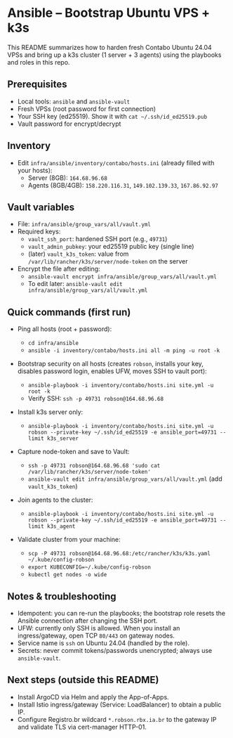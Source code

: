 # Ansible – Bootstrap Ubuntu VPS + k3s

This README summarizes how to harden fresh Contabo Ubuntu 24.04 VPSs and bring up a k3s cluster (1 server + 3 agents) using the playbooks and roles in this repo.

## Prerequisites
- Local tools: `ansible` and `ansible-vault`
- Fresh VPSs (root password for first connection)
- Your SSH key (ed25519). Show it with `cat ~/.ssh/id_ed25519.pub`
- Vault password for encrypt/decrypt

## Inventory
- Edit `infra/ansible/inventory/contabo/hosts.ini` (already filled with your hosts):
  - Server (8GB): `164.68.96.68`
  - Agents (8GB/4GB): `158.220.116.31`, `149.102.139.33`, `167.86.92.97`

## Vault variables
- File: `infra/ansible/group_vars/all/vault.yml`
- Required keys:
  - `vault_ssh_port`: hardened SSH port (e.g., `49731`)
  - `vault_admin_pubkey`: your ed25519 public key (single line)
  - (later) `vault_k3s_token`: value from `/var/lib/rancher/k3s/server/node-token` on the server
- Encrypt the file after editing:
  - `ansible-vault encrypt infra/ansible/group_vars/all/vault.yml`
  - To edit later: `ansible-vault edit infra/ansible/group_vars/all/vault.yml`

## Quick commands (first run)
- Ping all hosts (root + password):
  - `cd infra/ansible`
  - `ansible -i inventory/contabo/hosts.ini all -m ping -u root -k`

- Bootstrap security on all hosts (creates `robson`, installs your key, disables password login, enables UFW, moves SSH to vault port):
  - `ansible-playbook -i inventory/contabo/hosts.ini site.yml -u root -k`
  - Verify SSH: `ssh -p 49731 robson@164.68.96.68`

- Install k3s server only:
  - `ansible-playbook -i inventory/contabo/hosts.ini site.yml -u robson --private-key ~/.ssh/id_ed25519 -e ansible_port=49731 --limit k3s_server`

- Capture node-token and save to Vault:
  - `ssh -p 49731 robson@164.68.96.68 'sudo cat /var/lib/rancher/k3s/server/node-token'`
  - `ansible-vault edit infra/ansible/group_vars/all/vault.yml` (add `vault_k3s_token`)

- Join agents to the cluster:
  - `ansible-playbook -i inventory/contabo/hosts.ini site.yml -u robson --private-key ~/.ssh/id_ed25519 -e ansible_port=49731 --limit k3s_agent`

- Validate cluster from your machine:
  - `scp -P 49731 robson@164.68.96.68:/etc/rancher/k3s/k3s.yaml ~/.kube/config-robson`
  - `export KUBECONFIG=~/.kube/config-robson`
  - `kubectl get nodes -o wide`

## Notes & troubleshooting
- Idempotent: you can re-run the playbooks; the bootstrap role resets the Ansible connection after changing the SSH port.
- UFW: currently only SSH is allowed. When you install an ingress/gateway, open TCP `80/443` on gateway nodes.
- Service name is `ssh` on Ubuntu 24.04 (handled by the role).
- Secrets: never commit tokens/passwords unencrypted; always use `ansible-vault`.

## Next steps (outside this README)
- Install ArgoCD via Helm and apply the App-of-Apps.
- Install Istio ingress/gateway (Service: LoadBalancer) to obtain a public IP.
- Configure Registro.br wildcard `*.robson.rbx.ia.br` to the gateway IP and validate TLS via cert-manager HTTP-01.

